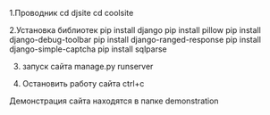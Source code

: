 1.Проводник 
cd djsite
cd coolsite

2.Установка библиотек
pip install django
pip install pillow
pip install django-debug-toolbar
pip install django-ranged-response
pip install django-simple-captcha
pip install sqlparse

3. запуск сайта
manage.py runserver

4. Остановить работу сайта
ctrl+c
   
Демонстрация сайта находятся в папке demonstration